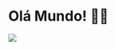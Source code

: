 # Olá Mundo! 👋🏻

![](http://github-profile-summary-cards.vercel.app/api/cards/profile-details?username=ranieryfialho&theme=default)
